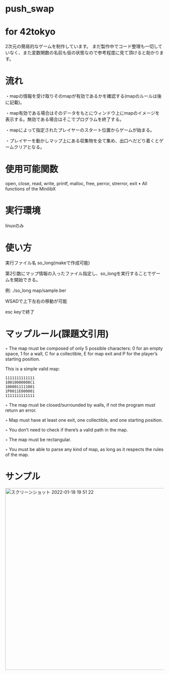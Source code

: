 
# push_swap
# for 42tokyo
2次元の簡易的なゲームを制作しています。
まだ製作中でコード整理も一切していなく、また変数関数の名前も仮の状態なので参考程度に見て頂けると助かります。


# 流れ
・mapの情報を受け取りそのmapが有効であるかを確認する(mapのルールは後に記載)。

・map有効である場合はそのデータをもとにウィンドウ上にmapのイメージを表示する。無効である場合はそこでプログラムを終了する。

・mapによって指定されたプレイヤーのスタート位置からゲームが始まる。

・プレイヤーを動かしマップ上にある収集物を全て集め、出口へだどり着くとゲームクリアとなる。


# 使用可能関数
open, close, read, write,
printf, malloc, free, perror,
strerror, exit
• All functions of the MinilibX


# 実行環境
linuxのみ

# 使い方

実行ファイル名 so_long(makeで作成可能)

第2引数にマップ情報の入ったファイル指定し、so_longを実行することでゲームを開始できる。

例: ./so_long map/sample.ber

WSADで上下左右の移動が可能

esc keyで終了

# マップルール(課題文引用)
◦ The map must be composed of only 5 possible characters: 0 for an empty
space, 1 for a wall, C for a collectible, E for map exit and P for the player’s
starting position.

This is a simple valid map:
```
1111111111111  
10010000000C1  
1000011111001  
1P0011E000001  
1111111111111
```

◦ The map must be closed/surrounded by walls, if not the program must return
an error.

◦ Map must have at least one exit, one collectible, and one starting position.

◦ You don’t need to check if there’s a valid path in the map.

◦ The map must be rectangular.

◦ You must be able to parse any kind of map, as long as it respects the rules of
the map.

# サンプル
<img width="578" alt="スクリーンショット 2022-01-18 19 51 22" src="https://user-images.githubusercontent.com/76277316/149923726-d1682610-285d-4cde-b077-ecb0c3a681b0.png">

